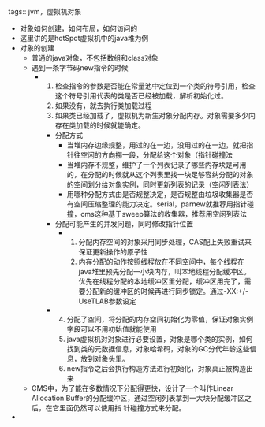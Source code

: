 tags:: jvm，虚拟机对象

- 对象如何创建，如何布局，如何访问的
- 这里讲的是hotSpot虚拟机中的java堆为例
- 对象的创建
	- 普通的java对象，不包括数组和class对象
	- 遇到一条字节码new指令的时候
		- 1. 检查指令的参数是否能在常量池中定位到一个类的符号引用，检查这个符号引用代表的类是否已经被加载，解析初始化过。
		  2. 如果没有，就去执行类加载过程
		  3. 如果类已经加载了，虚拟机为新生对象分配内存。对象需要多少内存在类加载的时候就能确定。
			- 分配方式
				- 当堆内存边缘规整，用过的在一边，没用过的在一边，就把指针往空闲的方向挪一段，分配给这个对象（指针碰撞法
				- 当堆内存不规整，维护了一个列表记录了哪些内存块是可用的，在分配的时候就从这个列表里找一块足够容纳分配的对象的空间划分给对象实例，同时更新列表的记录（空闲列表法）
				- 用哪种分配方式由是否规整决定，是否规整由垃圾收集器是否有空间压缩整理的能力决定。serial，parnew就推荐用指针碰撞，cms这种基于sweep算法的收集器，推荐用空闲列表法
			- 分配可能产生的并发问题，同时修改指针位置
				- 1. 分配内存空间的对象采用同步处理，CAS配上失败重试来保证更新操作的原子性
				  2. 内存分配的动作按照线程放在不同空间中，每个线程在java堆里预先分配一小块内存，叫本地线程分配缓冲区。优先在线程分配的本地缓冲区里分配，缓冲区用完了，需要分配新的缓冲区的时候再进行同步锁定。通过-XX:+/-UseTLAB参数设定
			- 4. 分配了空间，将分配的内存空间初始化为零值，保证对象实例字段可以不用初始值就能使用
			  5. java虚拟机对对象进行必要设置，对象是哪个类的实例，如何找到类的元数据信息，对象哈希码，对象的GC分代年龄这些信息，放到对象头里。
			  6. new指令之后会执行构造方法进行初始化，对象真正被构造出来
	- CMS中，为了能在多数情况下分配得更快，设计了一个叫作Linear Allocation Buffer的分配缓冲区，通过空闲列表拿到一大块分配缓冲区之后，在它里面仍然可以使用指 针碰撞方式来分配。
-